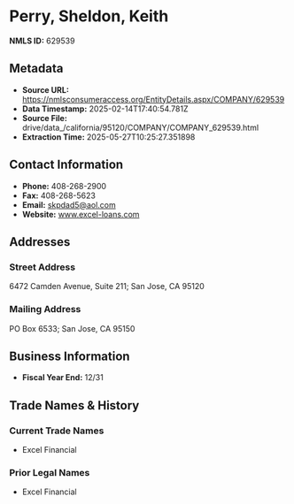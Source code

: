 # Perry, Sheldon, Keith

**NMLS ID:** 629539

## Metadata
- **Source URL:** https://nmlsconsumeraccess.org/EntityDetails.aspx/COMPANY/629539
- **Data Timestamp:** 2025-02-14T17:40:54.781Z
- **Source File:** drive/data_/california/95120/COMPANY/COMPANY_629539.html
- **Extraction Time:** 2025-05-27T10:25:27.351898

## Contact Information
- **Phone:** 408-268-2900
- **Fax:** 408-268-5623
- **Email:** skpdad5@aol.com
- **Website:** www.excel-loans.com

## Addresses
### Street Address
6472 Camden Avenue, Suite 211; San Jose, CA 95120

### Mailing Address
PO Box 6533; San Jose, CA 95150

## Business Information
- **Fiscal Year End:** 12/31

## Trade Names & History
### Current Trade Names
- Excel Financial

### Prior Legal Names
- Excel Financial
